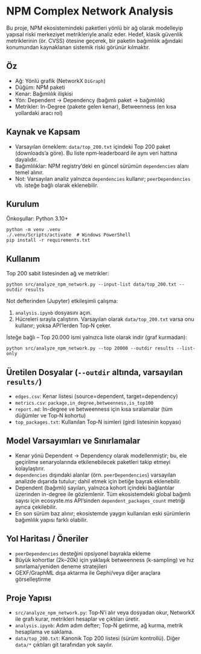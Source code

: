 # NPM Complex Network Analysis

Bu proje, NPM ekosistemindeki paketleri yönlü bir ağ olarak modelleyip yapısal riski merkeziyet metrikleriyle analiz eder. Hedef, klasik güvenlik metriklerinin (ör. CVSS) ötesine geçerek, bir paketin bağımlılık ağındaki konumundan kaynaklanan sistemik riski görünür kılmaktır.

## Öz

- Ağ: Yönlü grafik (NetworkX `DiGraph`)
- Düğüm: NPM paketi
- Kenar: Bağımlılık ilişkisi
- Yön: Dependent → Dependency (bağımlı paket → bağımlılık)
- Metrikler: In-Degree (pakete gelen kenar), Betweenness (en kısa yollardaki aracı rol)

## Kaynak ve Kapsam

- Varsayılan örneklem: `data/top_200.txt` içindeki Top 200 paket (downloads’a göre). Bu liste npm‑leaderboard ile aynı veri hattına dayalıdır.
- Bağımlılıklar: NPM registry’deki en güncel sürümün `dependencies` alanı temel alınır.
- Not: Varsayılan analiz yalnızca `dependencies` kullanır; `peerDependencies` vb. isteğe bağlı olarak eklenebilir.

## Kurulum

Önkoşullar: Python 3.10+

```
python -m venv .venv
./.venv/Scripts/activate  # Windows PowerShell
pip install -r requirements.txt
```

## Kullanım

Top 200 sabit listesinden ağ ve metrikler:

```
python src/analyze_npm_network.py --input-list data/top_200.txt --outdir results
```

Not defterinden (Jupyter) etkileşimli çalışma:

1) `analysis.ipynb` dosyasını açın.
2) Hücreleri sırayla çalıştırın. Varsayılan olarak `data/top_200.txt` varsa onu kullanır; yoksa API’lerden Top‑N çeker.

İsteğe bağlı – Top 20.000 ismi yalnızca liste olarak indir (graf kurmadan):

```
python src/analyze_npm_network.py --top 20000 --outdir results --list-only
```

## Üretilen Dosyalar (`--outdir` altında, varsayılan `results/`)

- `edges.csv`: Kenar listesi (source=dependent, target=dependency)
- `metrics.csv`: `package,in_degree,betweenness,is_top100`
- `report.md`: In-degree ve betweenness için kısa sıralamalar (tüm düğümler ve Top‑N kohortu)
- `top_packages.txt`: Kullanılan Top‑N isimleri (girdi listesinin kopyası)

## Model Varsayımları ve Sınırlamalar

- Kenar yönü Dependent → Dependency olarak modellenmiştir; bu, ele geçirilme senaryolarında etkilenebilecek paketleri takip etmeyi kolaylaştırır.
- `dependencies` dışındaki alanlar (örn. `peerDependencies`) varsayılan analizde dışarıda tutulur; dahil etmek için betiğe bayrak eklenebilir.
- Dependent (bağımlı) sayıları, yalnızca kohort içindeki bağlantılar üzerinden in-degree ile gözlemlenir. Tüm ekosistemdeki global bağımlı sayısı için ecosyste.ms API’sinden `dependent_packages_count` metriği ayrıca çekilebilir.
- En son sürüm baz alınır; ekosistemde yaygın kullanılan eski sürümlerin bağımlılık yapısı farklı olabilir.

## Yol Haritası / Öneriler

- `peerDependencies` desteğini opsiyonel bayrakla ekleme
- Büyük kohortlar (2k–20k) için yaklaşık betweenness (k-sampling) ve hız sınırlama/yeniden deneme stratejileri
- GEXF/GraphML dışa aktarma ile Gephi/veya diğer araçlara görselleştirme

## Proje Yapısı

- `src/analyze_npm_network.py`: Top‑N’i alır veya dosyadan okur, NetworkX ile grafı kurar, metrikleri hesaplar ve çıktıları üretir.
- `analysis.ipynb`: Adım adım defter; Top‑N getirme, ağ kurma, metrik hesaplama ve saklama.
- `data/top_200.txt`: Kanonik Top 200 listesi (sürüm kontrollü). Diğer `data/*` çıktıları git tarafından yok sayılır.

